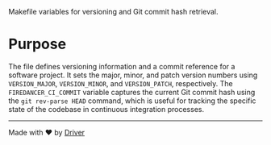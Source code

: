 <!--------------------------------------------------------------------------------->
<!-- IMPORTANT: This file is auto-generated by Driver (https://driver.ai). -------->
<!-- Manual edits may be overwritten on future commits. --------------------------->
<!--------------------------------------------------------------------------------->

Makefile variables for versioning and Git commit hash retrieval.

# Purpose
The file defines versioning information and a commit reference for a software project. It sets the major, minor, and patch version numbers using `VERSION_MAJOR`, `VERSION_MINOR`, and `VERSION_PATCH`, respectively. The `FIREDANCER_CI_COMMIT` variable captures the current Git commit hash using the `git rev-parse HEAD` command, which is useful for tracking the specific state of the codebase in continuous integration processes.

---
Made with ❤️ by [Driver](https://www.driver.ai/)